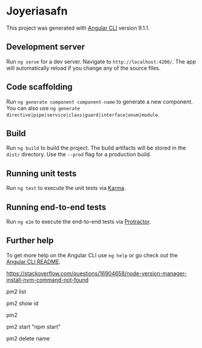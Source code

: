 # Joyeriasafn

This project was generated with [Angular CLI](https://github.com/angular/angular-cli) version 9.1.1.

## Development server

Run `ng serve` for a dev server. Navigate to `http://localhost:4200/`. The app will automatically reload if you change any of the source files.

## Code scaffolding

Run `ng generate component component-name` to generate a new component. You can also use `ng generate directive|pipe|service|class|guard|interface|enum|module`.

## Build

Run `ng build` to build the project. The build artifacts will be stored in the `dist/` directory. Use the `--prod` flag for a production build.

## Running unit tests

Run `ng test` to execute the unit tests via [Karma](https://karma-runner.github.io).

## Running end-to-end tests

Run `ng e2e` to execute the end-to-end tests via [Protractor](http://www.protractortest.org/).

## Further help  

To get more help on the Angular CLI use `ng help` or go check out the [Angular CLI README](https://github.com/angular/angular-cli/blob/master/README.md).


https://stackoverflow.com/questions/16904658/node-version-manager-install-nvm-command-not-found


pm2 list

pm2 show id

pm2

pm2 start "npm start"

pm2 delete name